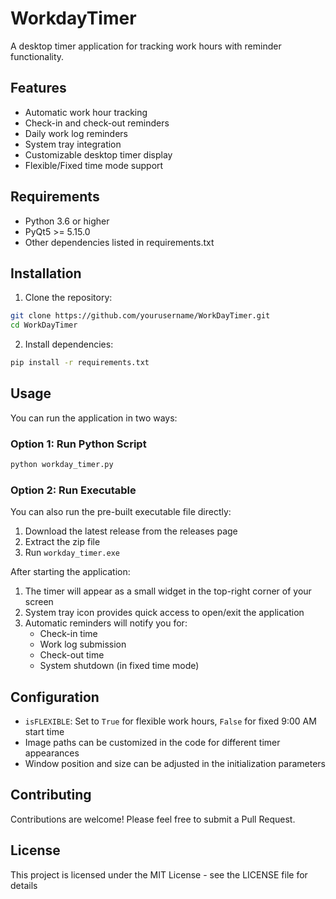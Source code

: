 # WorkdayTimer

A desktop timer application for tracking work hours with reminder functionality.

## Features

- Automatic work hour tracking
- Check-in and check-out reminders
- Daily work log reminders
- System tray integration
- Customizable desktop timer display
- Flexible/Fixed time mode support

## Requirements

- Python 3.6 or higher
- PyQt5 >= 5.15.0
- Other dependencies listed in requirements.txt

## Installation

1. Clone the repository:
```bash
git clone https://github.com/yourusername/WorkDayTimer.git
cd WorkDayTimer
```

2. Install dependencies:
```bash
pip install -r requirements.txt
```

## Usage

You can run the application in two ways:

### Option 1: Run Python Script

```bash
python workday_timer.py
```

### Option 2: Run Executable

You can also run the pre-built executable file directly:

1. Download the latest release from the releases page
2. Extract the zip file
3. Run `workday_timer.exe`

After starting the application:

1. The timer will appear as a small widget in the top-right corner of your screen
2. System tray icon provides quick access to open/exit the application
3. Automatic reminders will notify you for:
   - Check-in time
   - Work log submission
   - Check-out time
   - System shutdown (in fixed time mode)

## Configuration

- `isFLEXIBLE`: Set to `True` for flexible work hours, `False` for fixed 9:00 AM start time
- Image paths can be customized in the code for different timer appearances
- Window position and size can be adjusted in the initialization parameters

## Contributing

Contributions are welcome! Please feel free to submit a Pull Request.

## License

This project is licensed under the MIT License - see the LICENSE file for details